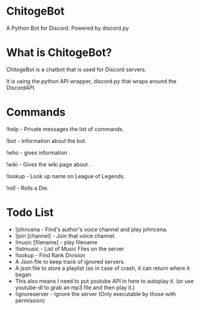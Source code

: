 # ChitogeBot
A Python Bot for Discord. Powered by discord.py

# What is ChitogeBot?
ChitogeBot is a chatbot that is used for Discord servers.

It is using the python API wrapper, discord.py that wraps around the DiscordAPI.

# Commands
!help - Private messages the list of commands.

!bot - Information about the bot.

!who <user> - gives information <user>.

!wiki <topic> - Gives the wiki page about <topic>.

!lookup <name> - Look up name on League of Legends.

!roll - Rolls a Die.

# Todo List
- !johncena - Find's author's voice channel and play johncena.
- !join [channel] - Join that voice channel.
- !music [filename] - play filename
- !listmusic - List of Music Files on the server
- !lookup - Find Rank Division
- A Json file to keep track of ignored servers.
- A json file to store a playlist (so in case of crash, it can return where it began
- This also means I need to put youtube API in here to autoplay it. (or use youtube-dl to grab an mp3 file and then play it.)
- !ignoreserver - Ignore the server (Only executable by those with permission)

